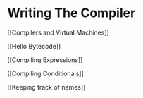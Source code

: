 # Writing The Compiler

[[Compilers and Virtual Machines]]

[[Hello Bytecode]]

[[Compiling Expressions]]

[[Compiling Conditionals]]

[[Keeping track of names]]
